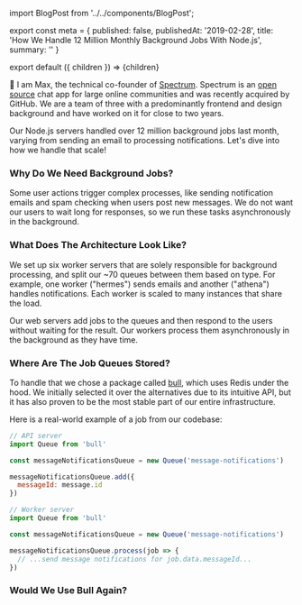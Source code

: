 import BlogPost from '../../components/BlogPost';

export const meta = {
  published: false,
  publishedAt: '2019-02-28',
  title: 'How We Handle 12 Million Monthly Background Jobs With Node.js',
  summary: ''
}

export default ({ children }) => <BlogPost meta={meta}>{children}</BlogPost>

👋 I am Max, the technical co-founder of [Spectrum](https://spectrum.chat). Spectrum is an [open source](https://github.com/withspectrum/spectrum) chat app for large online communities and was recently acquired by GitHub. We are a team of three with a predominantly frontend and design background and have worked on it for close to two years.

Our Node.js servers handled over 12 million background jobs last month, varying from sending an email to processing notifications. Let's dive into how we handle that scale!

### Why Do We Need Background Jobs?

Some user actions trigger complex processes, like sending notification emails and spam checking when users post new messages. We do not want our users to wait long for responses, so we run these tasks asynchronously in the background.

### What Does The Architecture Look Like?

We set up six worker servers that are solely responsible for background processing, and split our ~70 queues between them based on type. For example,  one worker ("hermes") sends emails and another ("athena") handles notifications. Each worker is scaled to many instances that share the load.

Our web servers add jobs to the queues and then respond to the users without waiting for the result. Our workers process them asynchronously in the background as they have time.

### Where Are The Job Queues Stored?

To handle that we chose a package called [bull](https://github.com/optimalbits/bull), which uses Redis under the hood. We initially selected it over the alternatives due to its intuitive API, but it has also proven to be the most stable part of our entire infrastructure.

Here is a real-world example of a job from our codebase:

```javascript
// API server
import Queue from 'bull'

const messageNotificationsQueue = new Queue('message-notifications')

messageNotificationsQueue.add({
  messageId: message.id
})
```

```javascript
// Worker server
import Queue from 'bull'

const messageNotificationsQueue = new Queue('message-notifications')

messageNotificationsQueue.process(job => {
  // ...send message notifications for job.data.messageId...
})
```

### Would We Use Bull Again?
